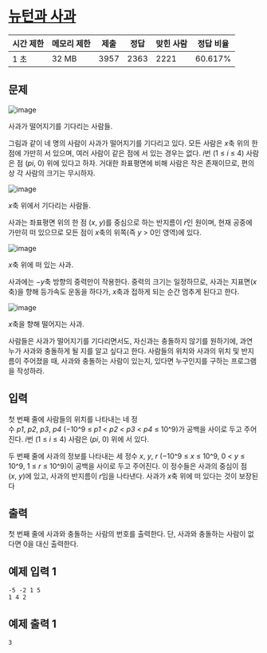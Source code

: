 # [뉴턴과 사과](https://www.acmicpc.net/problem/13118)

| 시간 제한 | 메모리 제한 | 제출 | 정답 | 맞힌 사람 | 정답 비율 |
| --- | --- | --- | --- | --- | --- |
| 1 초 | 32 MB | 3957 | 2363 | 2221 | 60.617% |

## 문제

![image](https://onlinejudgeimages.s3-ap-northeast-1.amazonaws.com/problem/13118/img1.png)

사과가 떨어지기를 기다리는 사람들.

그림과 같이 네 명의 사람이 사과가 떨어지기를 기다리고 있다. 모든 사람은 *x*축 위의 한 점에 가만히 서 있으며, 여러 사람이 같은 점에 서 있는 경우는 없다. *i*번 (1 ≤ *i* ≤ 4) 사람은 점 (*pi*, 0) 위에 있다고 하자. 거대한 좌표평면에 비해 사람은 작은 존재이므로, 편의상 각 사람의 크기는 무시하자.

![image](https://onlinejudgeimages.s3-ap-northeast-1.amazonaws.com/problem/13118/figure_1.png)

*x*축 위에서 기다리는 사람들.

사과는 좌표평면 위의 한 점 (*x*, *y*)를 중심으로 하는 반지름이 *r*인 원이며, 현재 공중에 가만히 떠 있으므로 모든 점이 *x*축의 위쪽(즉 *y* > 0인 영역)에 있다.

![image](https://onlinejudgeimages.s3-ap-northeast-1.amazonaws.com/problem/13118/figure_2.png)

*x*축 위에 떠 있는 사과.

사과에는 −*y*축 방향의 중력만이 작용한다. 중력의 크기는 일정하므로, 사과는 지표면(*x*축)을 향해 등가속도 운동을 하다가, *x*축과 접하게 되는 순간 멈추게 된다고 한다.

![image](https://onlinejudgeimages.s3-ap-northeast-1.amazonaws.com/problem/13118/figure_3.png)

*x*축을 향해 떨어지는 사과.

사람들은 사과가 떨어지기를 기다리면서도, 자신과는 충돌하지 않기를 원하기에, 과연 누가 사과와 충돌하게 될 지를 알고 싶다고 한다. 사람들의 위치와 사과의 위치 및 반지름이 주어졌을 때, 사과와 충돌하는 사람이 있는지, 있다면 누구인지를 구하는 프로그램을 작성하라.

## 입력

첫 번째 줄에 사람들의 위치를 나타내는 네 정수 *p1*, *p2*, *p3*, *p4* (−10^9 ≤ *p1* < *p2* < *p3* < *p4* ≤ 10^9)가 공백을 사이로 두고 주어진다. *i*번 (1 ≤ *i* ≤ 4) 사람은 (*pi*, 0) 위에 서 있다.

두 번째 줄에 사과의 정보를 나타내는 세 정수 *x*, *y*, *r* (−10^9 ≤ *x* ≤ 10^9, 0 < *y* ≤ 10^9, 1 ≤ *r* ≤ 10^9)이 공백을 사이로 두고 주어진다. 이 정수들은 사과의 중심이 점 (*x*, *y*)에 있고, 사과의 반지름이 *r*임을 나타낸다. 사과가 *x*축 위에 떠 있다는 것이 보장된다

## 출력

첫 번째 줄에 사과와 충돌하는 사람의 번호를 출력한다. 단, 사과와 충돌하는 사람이 없다면 0을 대신 출력한다.

## 예제 입력 1

```
-5 -2 1 5
1 4 2

```

## 예제 출력 1

```
3
```

